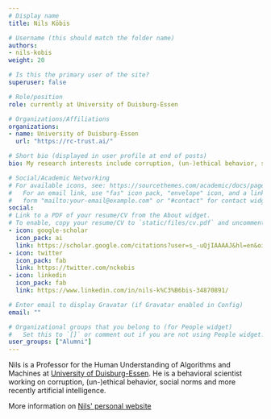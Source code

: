 ```yaml
---
# Display name
title: Nils Köbis

# Username (this should match the folder name)
authors:
- nils-kobis
weight: 20

# Is this the primary user of the site?
superuser: false

# Role/position
role: currently at University of Duisburg-Essen

# Organizations/Affiliations
organizations:
- name: University of Duisburg-Essen
  url: "https://rc-trust.ai/"

# Short bio (displayed in user profile at end of posts)
bio: My research interests include corruption, (un-)ethical behavior, social norms and more recently artificial intelligence.

# Social/Academic Networking
# For available icons, see: https://sourcethemes.com/academic/docs/page-builder/#icons
#   For an email link, use "fas" icon pack, "envelope" icon, and a link in the
#   form "mailto:your-email@example.com" or "#contact" for contact widget.
social:
# Link to a PDF of your resume/CV from the About widget.
# To enable, copy your resume/CV to `static/files/cv.pdf` and uncomment the lines below.
- icon: google-scholar
  icon_pack: ai
  link: https://scholar.google.com/citations?user=s_-uQjIAAAAJ&hl=en&oi=ao
- icon: twitter
  icon_pack: fab
  link: https://twitter.com/nckobis
- icon: linkedin
  icon_pack: fab
  link: https://www.linkedin.com/in/nils-k%C3%B6bis-34870891/

# Enter email to display Gravatar (if Gravatar enabled in Config)
email: ""

# Organizational groups that you belong to (for People widget)
#   Set this to `[]` or comment out if you are not using People widget.
user_groups: ["Alumni"]
---
```


Nils is a Professor for the Human Understanding of Algorithms and Machines at [University of Duisburg-Essen](https://rc-trust.ai/). 
He is a behavioral scientist working on corruption, (un-)ethical behavior, social norms and more recently artificial intelligence.

More information on [Nils' personal website](https://www.mindcapoeira.com/nils-koebis/)

